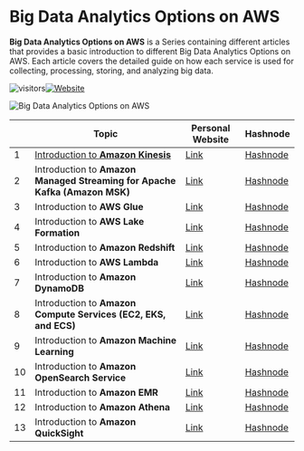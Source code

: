 # Big Data Analytics Options on AWS

**Big Data Analytics Options on AWS** is a Series containing different articles that provides a basic introduction to different Big Data Analytics Options on AWS. 
Each article covers the detailed guide on how each service is used for collecting, processing, storing, and analyzing big data.

![visitors](https://visitor-badge.glitch.me/badge?page_id=AditModi/Big-Data-Analytics-Options-on-AWS)[![Website](https://img.shields.io/website?label=Dev.to&up_message=@aditmodi&url=https%3A%2F%2Fdev.to/aditmodi)](https://dev.to/aditmodi) 

![Big Data Analytics Options on AWS](https://user-images.githubusercontent.com/48589838/177517305-8633a0fa-20fe-42ec-ad64-673b387ac1d5.jpg)


|               | Topic        | Personal Website | Hashnode     | 
| ------------  | ------------ | ---------------- | ------------ | 
|  1 | [Introduction to **Amazon Kinesis**](https://github.com/AditModi/Big-Data-Analytics-Options-on-AWS/blob/main/Introduction%20to%20Amazon%20Kinesis.md) |[ Link ]() |[ Hashnode ]() 
|  2 | Introduction to **Amazon Managed Streaming for Apache Kafka (Amazon MSK)** |[ Link ]() |[ Hashnode ]() 
|  3 | Introduction to **AWS Glue** |[ Link ]() |[ Hashnode ]() 
|  4 | Introduction to **AWS Lake Formation** |[ Link ]() |[ Hashnode ]() 
|  5 | Introduction to **Amazon Redshift** |[ Link ]() |[ Hashnode ]() 
|  6 | Introduction to **AWS Lambda** |[ Link ]() |[ Hashnode ]() 
|  7 | Introduction to **Amazon DynamoDB** |[ Link ]() |[ Hashnode ]() 
|  8 | Introduction to **Amazon Compute Services (EC2, EKS, and ECS)** |[ Link ]() |[ Hashnode ]() 
|  9 | Introduction to **Amazon Machine Learning** |[ Link ]() |[ Hashnode ]() 
|  10 | Introduction to **Amazon OpenSearch Service** |[ Link ]() |[ Hashnode ]() 
|  11 | Introduction to **Amazon EMR** |[ Link ]() |[ Hashnode ]() 
|  12 | Introduction to **Amazon Athena** |[ Link ]() |[ Hashnode ]() 
|  13 | Introduction to **Amazon QuickSight** |[ Link ]() |[ Hashnode ]() 
